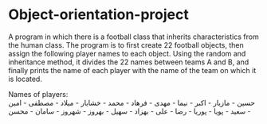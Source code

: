 # Object-orientation-project
A program in which there is a football class that inherits characteristics from the human class.
The program is to first create 22 football objects, then assign the following player names to each object. Using the random and inheritance method, it divides the 22 names between teams A and B, and finally prints the name of each player with the name of the team on which it is located.                                                                   
                                                                                                                        
Names of players:                                                                                                     
حسین - مازیار - اکبر - نیما -  مهدی - فرهاد - محمد - خشایار - میلاد - مصطفی - امین - سعید - پویا - پوریا - رضا - علی - بهزاد - سهیل - بهروز - شهروز - سامان - محسن
